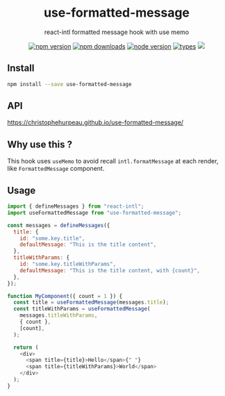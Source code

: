 <h1 align="center">
  use-formatted-message
</h1>

<p align="center">
  react-intl formatted message hook with use memo
</p>

<p align="center">
  <a href="https://npmjs.org/package/use-formatted-message"><img src="https://img.shields.io/npm/v/use-formatted-message.svg?style=flat-square" alt="npm version"></a>
  <a href="https://npmjs.org/package/use-formatted-message"><img src="https://img.shields.io/npm/dw/use-formatted-message.svg?style=flat-square" alt="npm downloads"></a>
  <a href="https://npmjs.org/package/use-formatted-message"><img src="https://img.shields.io/node/v/use-formatted-message.svg?style=flat-square" alt="node version"></a>
  <a href="https://npmjs.org/package/use-formatted-message"><img src="https://img.shields.io/npm/types/use-formatted-message.svg?style=flat-square" alt="types"></a>
  <a href="https://codecov.io/gh/christophehurpeau/use-react-intl-formatters"><img src="https://img.shields.io/codecov/c/github/christophehurpeau/use-react-intl-formatters/main.svg?style=flat-square"></a>
</p>

## Install

```bash
npm install --save use-formatted-message
```

## API

https://christophehurpeau.github.io/use-formatted-message/

## Why use this ?

This hook uses `useMemo` to avoid recall `intl.formatMessage` at each render, like `FormattedMessage` component.

## Usage

```js
import { defineMessages } from "react-intl";
import useFormattedMessage from "use-formatted-message";

const messages = defineMessages({
  title: {
    id: "some.key.title",
    defaultMessage: "This is the title content",
  },
  titleWithParams: {
    id: "some.key.titleWithParams",
    defaultMessage: "This is the title content, with {count}",
  },
});

function MyComponent({ count = 1 }) {
  const title = useFormattedMessage(messages.title);
  const titleWithParams = useFormattedMessage(
    messages.titleWithParams,
    { count },
    [count],
  );

  return (
    <div>
      <span title={title}>Hello</span>{" "}
      <span title={titleWithParams}>World</span>
    </div>
  );
}
```

